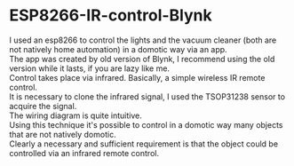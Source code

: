 # ESP8266-IR-control-Blynk
I used an esp8266 to control the lights and the vacuum cleaner (both are not natively home automation) in a domotic way via an app.<br />
The app was created by old version of Blynk, I recommend using the old version while it lasts, if you are lazy like me.<br />
Control takes place via infrared. Basically, a simple wireless IR remote control.<br />
It is necessary to clone the infrared signal, I used the TSOP31238 sensor to acquire the signal.<br />
The wiring diagram is quite intuitive.<br />
Using this technique it's possible to control in a domotic way many objects that are not natively domotic.<br />
Clearly a necessary and sufficient requirement is that the object could be controlled via an infrared remote control.

